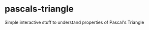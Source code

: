 pascals-triangle
================

Simple interactive stuff to understand properties of Pascal's Triangle
